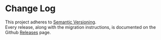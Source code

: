 # Change Log

This project adheres to [Semantic Versioning](http://semver.org/).  
Every release, along with the migration instructions, is documented on the Github [Releases](https://github.com/skatejs/skatejs/releases) page.
